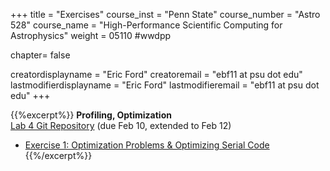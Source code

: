 +++
title = "Exercises"
course_inst = "Penn State"
course_number = "Astro 528"
course_name = "High-Performance Scientific Computing for Astrophysics"
weight = 05110  #wwdpp

chapter= false

creatordisplayname = "Eric Ford"
creatoremail = "ebf11 at psu dot edu"
lastmodifierdisplayname = "Eric Ford"
lastmodifieremail = "ebf11 at psu dot edu"
+++


{{%excerpt%}}
<b>Profiling, Optimization</b> <br />
[Lab 4 Git Repository](https://github.com/PsuAstro528/lab4-start) (due Feb 10, extended to Feb 12)

- [Exercise 1: Optimization Problems & Optimizing Serial Code](https://nbviewer.jupyter.org/github/PsuAstro528/lab3-start/blob/master/ex1.ipynb)
{{%/excerpt%}}
